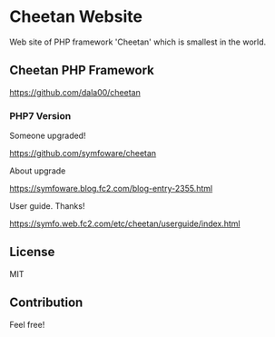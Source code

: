 # Cheetan Website

Web site of PHP framework 'Cheetan' which is smallest in the world.

## Cheetan PHP Framework

https://github.com/dala00/cheetan

### PHP7 Version

Someone upgraded!

https://github.com/symfoware/cheetan

About upgrade

https://symfoware.blog.fc2.com/blog-entry-2355.html

User guide. Thanks!

https://symfo.web.fc2.com/etc/cheetan/userguide/index.html

## License

MIT

## Contribution

Feel free!
